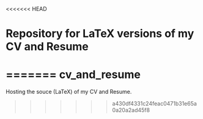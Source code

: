 <<<<<<< HEAD
# Repository for LaTeX versions of my CV and Resume
=======
cv_and_resume
=============

Hosting the souce (LaTeX) of my CV and Resume.
>>>>>>> a430df4331c24feac0471b31e65a0a20a2ad45f8
